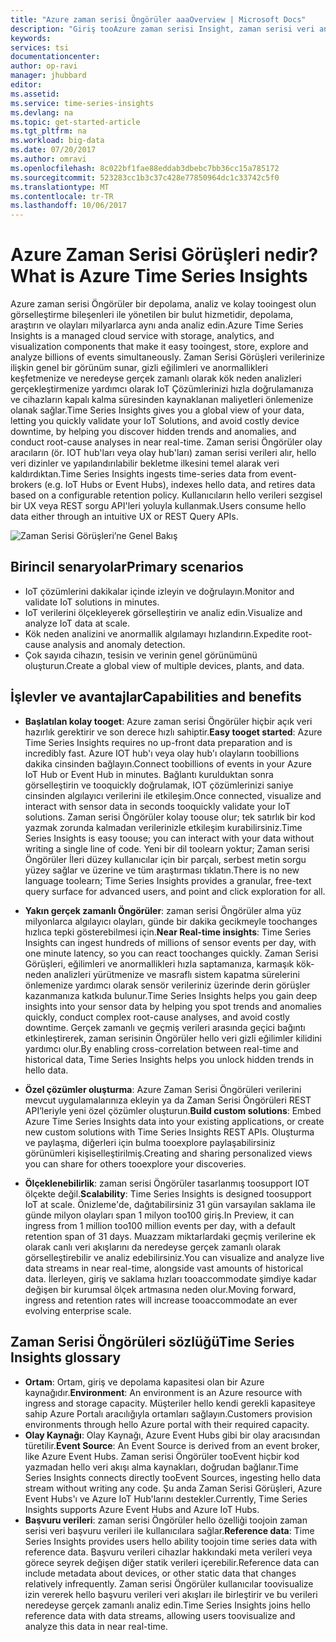 ```yaml
---
title: "Azure zaman serisi Öngörüler aaaOverview | Microsoft Docs"
description: "Giriş tooAzure zaman serisi Insight, zaman serisi veri analizi ve IOT çözümleri için yeni bir hizmet"
keywords: 
services: tsi
documentationcenter: 
author: op-ravi
manager: jhubbard
editor: 
ms.assetid: 
ms.service: time-series-insights
ms.devlang: na
ms.topic: get-started-article
ms.tgt_pltfrm: na
ms.workload: big-data
ms.date: 07/20/2017
ms.author: omravi
ms.openlocfilehash: 8c022bf1fae88eddab3dbebc7bb36cc15a785172
ms.sourcegitcommit: 523283cc1b3c37c428e77850964dc1c33742c5f0
ms.translationtype: MT
ms.contentlocale: tr-TR
ms.lasthandoff: 10/06/2017
---
```

# <a name="what-is-azure-time-series-insights"></a><span data-ttu-id="ada57-103">Azure Zaman Serisi Görüşleri nedir?</span><span class="sxs-lookup"><span data-stu-id="ada57-103">What is Azure Time Series Insights</span></span>

<span data-ttu-id="ada57-104">Azure zaman serisi Öngörüler bir depolama, analiz ve kolay tooingest olun görselleştirme bileşenleri ile yönetilen bir bulut hizmetidir, depolama, araştırın ve olayları milyarlarca aynı anda analiz edin.</span><span class="sxs-lookup"><span data-stu-id="ada57-104">Azure Time Series Insights is a managed cloud service with storage, analytics, and visualization components that make it easy tooingest, store, explore and analyze billions of events simultaneously.</span></span> <span data-ttu-id="ada57-105">Zaman Serisi Görüşleri verilerinize ilişkin genel bir görünüm sunar, gizli eğilimleri ve anormallikleri keşfetmenize ve neredeyse gerçek zamanlı olarak kök neden analizleri gerçekleştirmenize yardımcı olarak IoT Çözümlerinizi hızla doğrulamanıza ve cihazların kapalı kalma süresinden kaynaklanan maliyetleri önlemenize olanak sağlar.</span><span class="sxs-lookup"><span data-stu-id="ada57-105">Time Series Insights gives you a global view of your data, letting you quickly validate your IoT Solutions, and avoid costly device downtime, by helping you discover hidden trends and anomalies, and conduct root-cause analyses in near real-time.</span></span> <span data-ttu-id="ada57-106">Zaman serisi Öngörüler olay aracıların (ör. IOT hub'ları veya olay hub'ları) zaman serisi verileri alır, hello veri dizinler ve yapılandırılabilir bekletme ilkesini temel alarak veri kaldırdıktan.</span><span class="sxs-lookup"><span data-stu-id="ada57-106">Time Series Insights ingests time-series data from event-brokers (e.g. IoT Hubs or Event Hubs), indexes hello data, and retires data based on a configurable retention policy.</span></span> <span data-ttu-id="ada57-107">Kullanıcıların hello verileri sezgisel bir UX veya REST sorgu API'leri yoluyla kullanmak.</span><span class="sxs-lookup"><span data-stu-id="ada57-107">Users consume hello data either through an intuitive UX or REST Query APIs.</span></span>

![Zaman Serisi Görüşleri’ne Genel Bakış](media/overview/time-series-insights-overview-flow.png)

## <a name="primary-scenarios"></a><span data-ttu-id="ada57-109">Birincil senaryolar</span><span class="sxs-lookup"><span data-stu-id="ada57-109">Primary scenarios</span></span>

* <span data-ttu-id="ada57-110">IoT çözümlerini dakikalar içinde izleyin ve doğrulayın.</span><span class="sxs-lookup"><span data-stu-id="ada57-110">Monitor and validate IoT solutions in minutes.</span></span>
* <span data-ttu-id="ada57-111">IoT verilerini ölçekleyerek görselleştirin ve analiz edin.</span><span class="sxs-lookup"><span data-stu-id="ada57-111">Visualize and analyze IoT data at scale.</span></span>
* <span data-ttu-id="ada57-112">Kök neden analizini ve anormallik algılamayı hızlandırın.</span><span class="sxs-lookup"><span data-stu-id="ada57-112">Expedite root-cause analysis and anomaly detection.</span></span>
* <span data-ttu-id="ada57-113">Çok sayıda cihazın, tesisin ve verinin genel görünümünü oluşturun.</span><span class="sxs-lookup"><span data-stu-id="ada57-113">Create a global view of multiple devices, plants, and data.</span></span>

## <a name="capabilities-and-benefits"></a><span data-ttu-id="ada57-114">İşlevler ve avantajlar</span><span class="sxs-lookup"><span data-stu-id="ada57-114">Capabilities and benefits</span></span>

* <span data-ttu-id="ada57-115">**Başlatılan kolay tooget**: Azure zaman serisi Öngörüler hiçbir açık veri hazırlık gerektirir ve son derece hızlı sahiptir.</span><span class="sxs-lookup"><span data-stu-id="ada57-115">**Easy tooget started**: Azure Time Series Insights requires no up-front data preparation and is incredibly fast.</span></span> <span data-ttu-id="ada57-116">Azure IOT hub'ı veya olay hub'ı olayların toobillions dakika cinsinden bağlayın.</span><span class="sxs-lookup"><span data-stu-id="ada57-116">Connect toobillions of events in your Azure IoT Hub or Event Hub in minutes.</span></span> <span data-ttu-id="ada57-117">Bağlantı kurulduktan sonra görselleştirin ve tooquickly doğrulamak, IOT çözümlerinizi saniye cinsinden algılayıcı verilerini ile etkileşim.</span><span class="sxs-lookup"><span data-stu-id="ada57-117">Once connected, visualize and interact with sensor data in seconds tooquickly validate your IoT solutions.</span></span> <span data-ttu-id="ada57-118">Zaman serisi Öngörüler kolay toouse olur; tek satırlık bir kod yazmak zorunda kalmadan verilerinizle etkileşim kurabilirsiniz.</span><span class="sxs-lookup"><span data-stu-id="ada57-118">Time Series Insights is easy toouse; you can interact with your data without writing a single line of code.</span></span>  <span data-ttu-id="ada57-119">Yeni bir dil toolearn yoktur; Zaman serisi Öngörüler İleri düzey kullanıcılar için bir parçalı, serbest metin sorgu yüzey sağlar ve üzerine ve tüm araştırması tıklatın.</span><span class="sxs-lookup"><span data-stu-id="ada57-119">There is no new language toolearn; Time Series Insights provides a granular, free-text query surface for advanced users, and point and click exploration for all.</span></span>

* <span data-ttu-id="ada57-120">**Yakın gerçek zamanlı Öngörüler**: zaman serisi Öngörüler alma yüz milyonlarca algılayıcı olayları, günde bir dakika gecikmeyle toochanges hızlıca tepki gösterebilmesi için.</span><span class="sxs-lookup"><span data-stu-id="ada57-120">**Near Real-time insights**: Time Series Insights can ingest hundreds of millions of sensor events per day, with one minute latency, so you can react toochanges quickly.</span></span> <span data-ttu-id="ada57-121">Zaman Serisi Görüşleri, eğilimleri ve anormallikleri hızla saptamanıza, karmaşık kök-neden analizleri yürütmenize ve masraflı sistem kapatma sürelerini önlemenize yardımcı olarak sensör verileriniz üzerinde derin görüşler kazanmanıza katkıda bulunur.</span><span class="sxs-lookup"><span data-stu-id="ada57-121">Time Series Insights helps you gain deep insights into your sensor data by helping you spot trends and anomalies quickly, conduct complex root-cause analyses, and avoid costly downtime.</span></span> <span data-ttu-id="ada57-122">Gerçek zamanlı ve geçmiş verileri arasında geçici bağıntı etkinleştirerek, zaman serisinin Öngörüler hello veri gizli eğilimler kilidini yardımcı olur.</span><span class="sxs-lookup"><span data-stu-id="ada57-122">By enabling cross-correlation between real-time and historical data, Time Series Insights helps you unlock hidden trends in hello data.</span></span>

* <span data-ttu-id="ada57-123">**Özel çözümler oluşturma**: Azure Zaman Serisi Öngörüleri verilerini mevcut uygulamalarınıza ekleyin ya da Zaman Serisi Öngörüleri REST API’leriyle yeni özel çözümler oluşturun.</span><span class="sxs-lookup"><span data-stu-id="ada57-123">**Build custom solutions**: Embed Azure Time Series Insights data into your existing applications, or create new custom solutions with Time Series Insights REST APIs.</span></span> <span data-ttu-id="ada57-124">Oluşturma ve paylaşma, diğerleri için bulma tooexplore paylaşabilirsiniz görünümleri kişiselleştirilmiş.</span><span class="sxs-lookup"><span data-stu-id="ada57-124">Creating and sharing personalized views you can share for others tooexplore your discoveries.</span></span>

* <span data-ttu-id="ada57-125">**Ölçeklenebilirlik**: zaman serisi Öngörüler tasarlanmış toosupport IOT ölçekte değil.</span><span class="sxs-lookup"><span data-stu-id="ada57-125">**Scalability**: Time Series Insights is designed toosupport IoT at scale.</span></span> <span data-ttu-id="ada57-126">Önizleme'de, dağıtabilirsiniz 31 gün varsayılan saklama ile günde milyon olayları span 1 milyon too100 giriş.</span><span class="sxs-lookup"><span data-stu-id="ada57-126">In Preview, it can ingress from 1 million too100 million events per day, with a default retention span of 31 days.</span></span> <span data-ttu-id="ada57-127">Muazzam miktarlardaki geçmiş verilerine ek olarak canlı veri akışlarını da neredeyse gerçek zamanlı olarak görselleştirebilir ve analiz edebilirsiniz.</span><span class="sxs-lookup"><span data-stu-id="ada57-127">You can visualize and analyze live data streams in near real-time, alongside vast amounts of historical data.</span></span> <span data-ttu-id="ada57-128">İlerleyen, giriş ve saklama hızları tooaccommodate şimdiye kadar değişen bir kurumsal ölçek artmasına neden olur.</span><span class="sxs-lookup"><span data-stu-id="ada57-128">Moving forward, ingress and retention rates will increase tooaccommodate an ever evolving enterprise scale.</span></span>

## <a name="time-series-insights-glossary"></a><span data-ttu-id="ada57-129">Zaman Serisi Öngörüleri sözlüğü</span><span class="sxs-lookup"><span data-stu-id="ada57-129">Time Series Insights glossary</span></span>

* <span data-ttu-id="ada57-130">**Ortam**: Ortam, giriş ve depolama kapasitesi olan bir Azure kaynağıdır.</span><span class="sxs-lookup"><span data-stu-id="ada57-130">**Environment**: An environment is an Azure resource with ingress and storage capacity.</span></span>  <span data-ttu-id="ada57-131">Müşteriler hello kendi gerekli kapasiteye sahip Azure Portalı aracılığıyla ortamları sağlayın.</span><span class="sxs-lookup"><span data-stu-id="ada57-131">Customers provision environments through hello Azure portal with their required capacity.</span></span>
* <span data-ttu-id="ada57-132">**Olay Kaynağı**: Olay Kaynağı, Azure Event Hubs gibi bir olay aracısından türetilir.</span><span class="sxs-lookup"><span data-stu-id="ada57-132">**Event Source**: An Event Source is derived from an event broker, like Azure Event Hubs.</span></span>  <span data-ttu-id="ada57-133">Zaman serisi Öngörüler tooEvent hiçbir kod yazmadan hello veri akışı alma kaynakları, doğrudan bağlanır.</span><span class="sxs-lookup"><span data-stu-id="ada57-133">Time Series Insights connects directly tooEvent Sources, ingesting hello data stream without writing any code.</span></span> <span data-ttu-id="ada57-134">Şu anda Zaman Serisi Görüşleri, Azure Event Hubs'ı ve Azure IoT Hub'larını destekler.</span><span class="sxs-lookup"><span data-stu-id="ada57-134">Currently, Time Series Insights supports Azure Event Hubs and Azure IoT Hubs.</span></span>
* <span data-ttu-id="ada57-135">**Başvuru verileri**: zaman serisi Öngörüler hello özelliği toojoin zaman serisi veri başvuru verileri ile kullanıcılara sağlar.</span><span class="sxs-lookup"><span data-stu-id="ada57-135">**Reference data**: Time Series Insights provides users hello ability toojoin time series data with reference data.</span></span>  <span data-ttu-id="ada57-136">Başvuru verileri cihazlar hakkındaki meta verileri veya görece seyrek değişen diğer statik verileri içerebilir.</span><span class="sxs-lookup"><span data-stu-id="ada57-136">Reference data can include metadata about devices, or other static data that changes relatively infrequently.</span></span> <span data-ttu-id="ada57-137">Zaman serisi Öngörüler kullanıcılar toovisualize izin vererek hello başvuru verileri veri akışları ile birleştirir ve bu verileri neredeyse gerçek zamanlı analiz edin.</span><span class="sxs-lookup"><span data-stu-id="ada57-137">Time Series Insights joins hello reference data with data streams, allowing users toovisualize and analyze this data in near real-time.</span></span>
